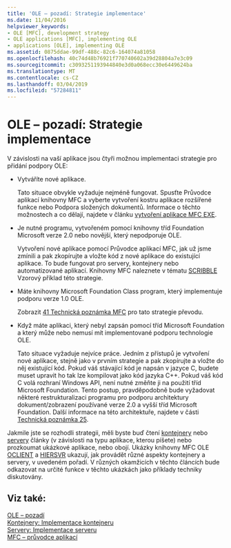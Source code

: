 ```yaml
---
title: 'OLE – pozadí: Strategie implementace'
ms.date: 11/04/2016
helpviewer_keywords:
- OLE [MFC], development strategy
- OLE applications [MFC], implementing OLE
- applications [OLE], implementing OLE
ms.assetid: 0875ddae-99df-488c-82c6-164074a81058
ms.openlocfilehash: 40c74d48b76921f770740602a39d28804a7e3c09
ms.sourcegitcommit: c3093251193944840e3d0a068ecc30e6449624ba
ms.translationtype: MT
ms.contentlocale: cs-CZ
ms.lasthandoff: 03/04/2019
ms.locfileid: "57284811"
---
```

# <a name="ole-background-implementation-strategies"></a>OLE – pozadí: Strategie implementace

V závislosti na vaší aplikace jsou čtyři možnou implementaci strategie pro přidání podpory OLE:

- Vytváříte nové aplikace.

   Tato situace obvykle vyžaduje nejméně fungovat. Spusťte Průvodce aplikací knihovny MFC a vyberte vytvoření kostru aplikace rozšířené funkce nebo Podpora složených dokumentů. Informace o těchto možnostech a co dělají, najdete v článku [vytvoření aplikace MFC EXE](../mfc/reference/mfc-application-wizard.md).

- Je nutné programu, vytvořeném pomocí knihovny tříd Foundation Microsoft verze 2.0 nebo novější, který nepodporuje OLE.

   Vytvoření nové aplikace pomocí Průvodce aplikací MFC, jak už jsme zmínili a pak zkopírujte a vložte kód z nové aplikace do existující aplikace. To bude fungovat pro servery, kontejnery nebo automatizované aplikací. Knihovny MFC naleznete v tématu [SCRIBBLE](../visual-cpp-samples.md) Vzorový příklad této strategie.

- Máte knihovny Microsoft Foundation Class program, který implementuje podporu verze 1.0 OLE.

   Zobrazit [41 Technická poznámka MFC](../mfc/tn041-mfc-ole1-migration-to-mfc-ole-2.md) pro tato strategie převodu.

- Když máte aplikaci, který nebyl zapsán pomocí tříd Microsoft Foundation a který může nebo nemusí mít implementované podporu technologie OLE.

   Tato situace vyžaduje nejvíce práce. Jedním z přístupů je vytvoření nové aplikace, stejně jako v prvním strategie a pak zkopírujte a vložte do něj existující kód. Pokud váš stávající kód je napsán v jazyce C, budete muset upravit ho tak lze kompilovat jako kód jazyka C++. Pokud váš kód C volá rozhraní Windows API, není nutné změňte ji na použití tříd Microsoft Foundation. Tento postup, pravděpodobně bude vyžadovat některé restrukturalizaci programu pro podporu architektury dokument/zobrazení používané verze 2.0 a vyšší tříd Microsoft Foundation. Další informace na této architektuře, najdete v části [Technická poznámka 25](../mfc/tn025-document-view-and-frame-creation.md).

Jakmile jste se rozhodli strategii, měli byste buď čtení [kontejnery](../mfc/containers.md) nebo [servery](../mfc/servers.md) články (v závislosti na typu aplikace, kterou píšete) nebo prozkoumat ukázkové aplikace, nebo obojí. Ukázky knihovny MFC OLE [OCLIENT](../visual-cpp-samples.md) a [HIERSVR](../visual-cpp-samples.md) ukazují, jak provádět různé aspekty kontejnery a servery, v uvedeném pořadí. V různých okamžicích v těchto článcích bude odkazovat na určité funkce v těchto ukázkách jako příklady techniky diskutovány.

## <a name="see-also"></a>Viz také:

[OLE – pozadí](../mfc/ole-background.md)<br/>
[Kontejnery: Implementace kontejneru](../mfc/containers-implementing-a-container.md)<br/>
[Servery: Implementace serveru](../mfc/servers-implementing-a-server.md)<br/>
[MFC – průvodce aplikací](../mfc/reference/mfc-application-wizard.md)
